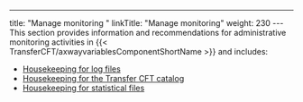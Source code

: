 ---
title: "Manage monitoring "
linkTitle: "Manage monitoring"
weight: 230
---This section provides information and recommendations for administrative monitoring activities in {{< TransferCFT/axwayvariablesComponentShortName  >}} and includes:

* [Housekeeping for log files](housekeeping_logs)
* [Housekeeping for the Transfer CFT catalog](housekeeping_catalog)
* [Housekeeping for statistical files](../admin_commands_intro/switching_files_manually)
